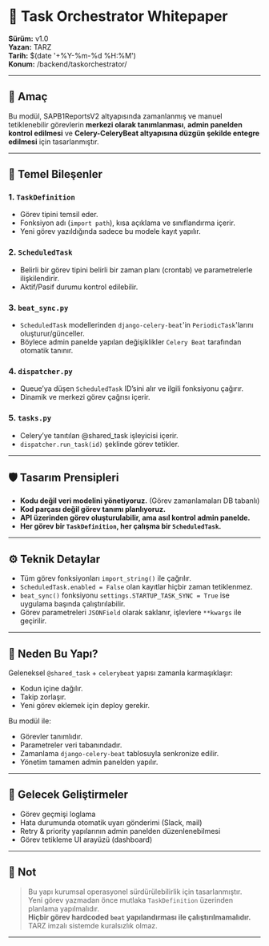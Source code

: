# 🧠 Task Orchestrator Whitepaper
**Sürüm:** v1.0  
**Yazan:** TARZ  
**Tarih:** $(date '+%Y-%m-%d %H:%M')  
**Konum:** /backend/taskorchestrator/

---

## 🎯 Amaç

Bu modül, SAPB1ReportsV2 altyapısında zamanlanmış ve manuel tetiklenebilir görevlerin **merkezi olarak tanımlanması**, **admin panelden kontrol edilmesi** ve **Celery-CeleryBeat altyapısına düzgün şekilde entegre edilmesi** için tasarlanmıştır.

---

## 🧩 Temel Bileşenler

### 1. `TaskDefinition`
- Görev tipini temsil eder.
- Fonksiyon adı (`import path`), kısa açıklama ve sınıflandırma içerir.
- Yeni görev yazıldığında sadece bu modele kayıt yapılır.

### 2. `ScheduledTask`
- Belirli bir görev tipini belirli bir zaman planı (crontab) ve parametrelerle ilişkilendirir.
- Aktif/Pasif durumu kontrol edilebilir.

### 3. `beat_sync.py`
- `ScheduledTask` modellerinden `django-celery-beat`'in `PeriodicTask`'larını oluşturur/günceller.
- Böylece admin panelde yapılan değişiklikler `Celery Beat` tarafından otomatik tanınır.

### 4. `dispatcher.py`
- Queue’ya düşen `ScheduledTask` ID’sini alır ve ilgili fonksiyonu çağırır.
- Dinamik ve merkezi görev çağrısı içerir.

### 5. `tasks.py`
- Celery’ye tanıtılan @shared_task işleyicisi içerir.
- `dispatcher.run_task(id)` şeklinde görev tetikler.

---

## 🛡 Tasarım Prensipleri

- **Kodu değil veri modelini yönetiyoruz.** (Görev zamanlamaları DB tabanlı)
- **Kod parçası değil görev tanımı planlıyoruz.**
- **API üzerinden görev oluşturulabilir, ama asıl kontrol admin panelde.**
- **Her görev bir `TaskDefinition`, her çalışma bir `ScheduledTask`.**

---

## ⚙️ Teknik Detaylar

- Tüm görev fonksiyonları `import_string()` ile çağrılır.
- `ScheduledTask.enabled = False` olan kayıtlar hiçbir zaman tetiklenmez.
- `beat_sync()` fonksiyonu `settings.STARTUP_TASK_SYNC = True` ise uygulama başında çalıştırılabilir.
- Görev parametreleri `JSONField` olarak saklanır, işlevlere `**kwargs` ile geçirilir.

---

## 🧠 Neden Bu Yapı?

Geleneksel `@shared_task` + `celerybeat` yapısı zamanla karmaşıklaşır:
- Kodun içine dağılır.
- Takip zorlaşır.
- Yeni görev eklemek için deploy gerekir.

Bu modül ile:
- Görevler tanımlıdır.
- Parametreler veri tabanındadır.
- Zamanlama `django-celery-beat` tablosuyla senkronize edilir.
- Yönetim tamamen admin panelden yapılır.

---

## 🔮 Gelecek Geliştirmeler

- Görev geçmişi loglama
- Hata durumunda otomatik uyarı gönderimi (Slack, mail)
- Retry & priority yapılarının admin panelden düzenlenebilmesi
- Görev tetikleme UI arayüzü (dashboard)

---

## 👋 Not

> Bu yapı kurumsal operasyonel sürdürülebilirlik için tasarlanmıştır.  
> Yeni görev yazmadan önce mutlaka `TaskDefinition` üzerinden planlama yapılmalıdır.  
> **Hiçbir görev hardcoded `beat` yapılandırması ile çalıştırılmamalıdır.**  
> TARZ imzalı sistemde kuralsızlık olmaz.

---


